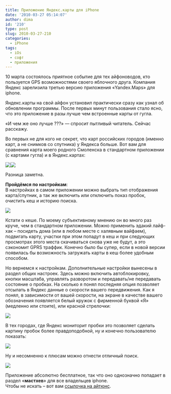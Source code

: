 ```yaml
---
title: Приложение Яндекс.карты для iPhone
date: '2010-03-27 05:14:07'
author: dima
id: '210'
type: post
slug: 2010-03-27-210
categories:
  - iPhone
tags:
  - iOs
  - софт
  - приложения
---
```


10 марта состоялось приятное событие для тех айфоноводов, кто пользуется GPS возможностями своего яблочного друга. Компания Яндекс зарелизила третью версию приложения «Yandex.Maps» для iphone.  
  
Яндекс.карты на свой айфон установил практически сразу как узнал об обновлении программы. После первых минут пользования стало ясно, что это приложение в разы лучше чем встроенные карты от гугла.

«И чем же оно лучше ???» — спросит пытливый читатель. Сейчас расскажу.

Во первых не для кого не секрет, что карт российских городов (именно карт, а не снимков со спутника) у Яндекса больше. Вот вам для сравнения карта моего родного Смоленска в стандартном приложении (с картами гугла) и в Яндекс.картах:  

![](/uploads/_bl/2/56580575.jpg)![](/uploads/_bl/2/09643974.jpg)

  

  
Разница заметна.

**Пройдёмся по настройкам**:  
В настройках в самом приложении можно выбрать тип отображения карта/спутник, а так же включить или отключить показ пробок, очистить кеш и историю поиска.  

![](/uploads/_bl/2/21135591.jpg)

Кстати о кеше. По моему субъективному мнению он во много раз круче, чем в стандартном приложении. Можно применить эдакий лайф-хак – посидеть дома (или в любом месте с халявным вайфаем), подвигать карту, участки при этом попадут в кеш и при следующих просмотрах этого места скачиваться снова уже не будут, а это сэкономит GPRS траффик. Конечно было бы супер, если в новой версии появилась бы возможность загружать карты в кеш более удобным способом.

Но вернемся к настройкам. Дополнительные настройки вынесены в раздел общих настроек. Здесь можно включить автоблокировку, кнопки масштаба, управлять разворотом и передавать/не передавать состояние о пробках. На сколько я понял последняя опция позволяет отсылать в Яндекс данные о скорости вашего передвижения. Как я понял, в зависимости от вашей скорости, на экране в качестве вашего обозначения появляется белый кружок с фирменной буквой «Я» (медленно или стоите), или красной стрелочки:  

![](/uploads/_bl/2/55557218.jpg)

В тех городах, где Яндекс мониторит пробки это позволяет сделать картину пробок более правдоподобной, ну и конечно пользователю показать:  

![](/uploads/_bl/2/98310381.jpg)

Ну и несомненно к плюсам можно отнести отличный поиск.  

![](/uploads/_bl/2/70841114.jpg)

Приложение абсолютно бесплатное, так что оно однозначно попадает в раздел «**мастхев**» для все владельцев iphone.  
Чтобы не искать – вот вам [ссылочка на айтюнс](https://itunes.apple.com/ru/app/yandex-maps/id313877526?mt=8).